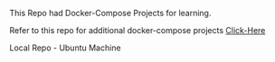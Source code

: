 This Repo had Docker-Compose Projects for learning.

Refer to this repo for additional docker-compose projects [Click-Here](https://github.com/VarunTej06/awesome-compose)

Local Repo - Ubuntu Machine
